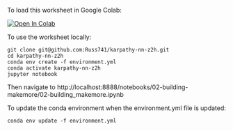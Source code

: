 To load this worksheet in Google Colab:

[![Open In Colab](https://colab.research.google.com/assets/colab-badge.svg)](https://colab.research.google.com/github/Russ741/karpathy-nn-z2h/blob/main/02-building-makemore/02-building_makemore.ipynb)


To use the worksheet locally:
```console
git clone git@github.com:Russ741/karpathy-nn-z2h.git
cd karpathy-nn-z2h
conda env create -f environment.yml
conda activate karpathy-nn-z2h
jupyter notebook
```

Then navigate to http://localhost:8888/notebooks/02-building-makemore/02-building_makemore.ipynb

To update the conda environment when the environment.yml file is updated:
```
conda env update -f environment.yml
```
